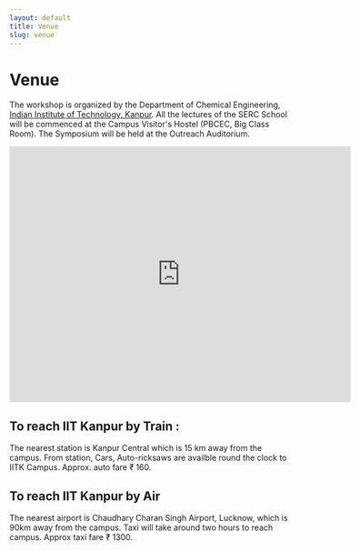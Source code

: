 ```yaml
---
layout: default
title: Venue
slug: venue
---
```


# Venue

The workshop is organized by the Department of Chemical Engineering, [Indian
Institute of Technology, Kanpur](https://iitk.ac.in). All the lectures of the
SERC School will be commenced at the Campus Visitor's Hostel (PBCEC, Big Class
Room). The Symposium will be held at the Outreach Auditorium.

<iframe src="https://www.google.com/maps/embed?pb=!1m18!1m12!1m3!1d7140.528414094354!2d80.23217001974936!3d26.511625909455766!2m3!1f0!2f0!3f0!3m2!1i1024!2i768!4f13.1!3m3!1m2!1s0x399c3701c4a8be71%3A0x3afbe880abc38436!2sIndian+Institute+of+Technology+Kanpur!5e0!3m2!1sen!2sin!4v1540635503299" width="600" height="450" frameborder="0" style="border:0" allowfullscreen></iframe>


## To reach IIT Kanpur by Train :

The nearest station is Kanpur Central which is 15 km away from the campus. From
station, Cars, Auto-ricksaws are availble round the clock to IITK Campus.
Approx. auto fare ₹ 160.

## To reach IIT Kanpur by Air

The nearest airport is Chaudhary Charan Singh Airport, Lucknow, which is 90km
away from the campus. Taxi will take around two hours to reach campus. Approx
taxi fare ₹ 1300.
